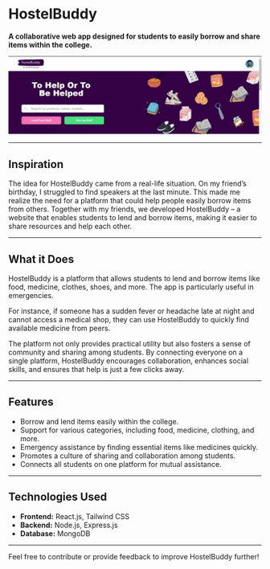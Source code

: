 # HostelBuddy  

**A collaborative web app designed for students to easily borrow and share items within the college.**  

![HostelBuddy Screenshot](./hostel_buddy.jpg)  

---

## Inspiration  
The idea for HostelBuddy came from a real-life situation. On my friend’s birthday, I struggled to find speakers at the last minute. This made me realize the need for a platform that could help people easily borrow items from others. Together with my friends, we developed HostelBuddy – a website that enables students to lend and borrow items, making it easier to share resources and help each other.  

---

## What it Does  
HostelBuddy is a platform that allows students to lend and borrow items like food, medicine, clothes, shoes, and more. The app is particularly useful in emergencies.  

For instance, if someone has a sudden fever or headache late at night and cannot access a medical shop, they can use HostelBuddy to quickly find available medicine from peers.  

The platform not only provides practical utility but also fosters a sense of community and sharing among students. By connecting everyone on a single platform, HostelBuddy encourages collaboration, enhances social skills, and ensures that help is just a few clicks away.  

---

## Features  
- Borrow and lend items easily within the college.  
- Support for various categories, including food, medicine, clothing, and more.  
- Emergency assistance by finding essential items like medicines quickly.  
- Promotes a culture of sharing and collaboration among students.  
- Connects all students on one platform for mutual assistance.  

---

## Technologies Used  
- **Frontend:** React.js, Tailwind CSS  
- **Backend:** Node.js, Express.js  
- **Database:** MongoDB  

---

Feel free to contribute or provide feedback to improve HostelBuddy further!
